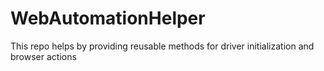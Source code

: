 # WebAutomationHelper
This repo helps by providing reusable methods for driver initialization and browser actions
